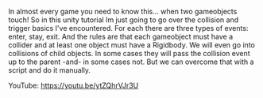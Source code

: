 In almost every game you need to know this... when two gameobjects touch! So in this unity tutorial Im just going to go over the collision and trigger basics I've encountered. For each there are three types of events: enter, stay, exit.  And the rules are that each gameobject must have a collider and at least one object must have a Rigidbody. We will even go into collisions of child objects. In some cases they will pass the collision event up to the parent -and- in some cases not. But we can overcome that with a script and do it manually.

YouTube: https://youtu.be/ytZQhrVJr3U
